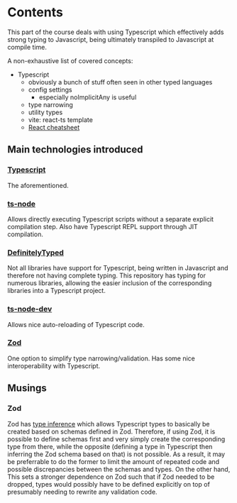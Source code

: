 # Contents

This part of the course deals with using Typescript which effectively
adds strong typing to Javascript, being ultimately transpiled to Javascript
at compile time.

A non-exhaustive list of covered concepts:
- Typescript
    - obviously a bunch of stuff often seen in other typed languages
    - config settings
        - especially noImplicitAny is useful
    - type narrowing
    - utility types
    - vite: react-ts template
    - [React cheatsheet](https://react-typescript-cheatsheet.netlify.app/)


## Main technologies introduced

### [Typescript](https://www.typescriptlang.org/)

The aforementioned.


### [ts-node](https://github.com/TypeStrong/ts-node)

Allows directly executing Typescript scripts without a separate
explicit compilation step. Also have Typescript REPL support through
JIT compilation.

### [DefinitelyTyped](https://github.com/DefinitelyTyped/DefinitelyTyped)

Not all libraries have support for Typescript, being written
in Javascript and therefore not having complete typing. This repository
has typing for numerous libraries, allowing the easier inclusion of
the corresponding libraries into a Typescript project.

### [ts-node-dev](https://github.com/wclr/ts-node-dev)

Allows nice auto-reloading of Typescript code.

### [Zod](https://zod.dev/)

One option to simplify type narrowing/validation. Has some nice
interoperability with Typescript.


## Musings

### Zod

Zod has [type inference](https://zod.dev/?id=type-inference) which
allows Typescript types to basically be created based on schemas
defined in Zod. Therefore, if using Zod, it is possible to define
schemas first and very simply create the corresponding type from there,
while the opposite (defining a type in Typescript then inferring the
Zod schema based on that) is not possible. As a result, it may be
preferrable to do the former to limit the amount of repeated code and
possible discrepancies between the schemas and types.
On the other hand, This sets a stronger dependence on Zod such that if Zod needed
to be dropped, types would possibly have to be defined explicitly on top of
presumably needing to rewrite any validation code.
